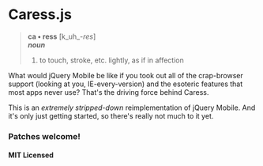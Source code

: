 # Caress.js

>**ca &bull; ress** \[k_uh_-*res*\]<br/>
>_**noun**_<br/>
>1. to touch, stroke, etc. lightly, as if in affection

What would jQuery Mobile be like if you took out all of the crap-browser support (looking at you, IE-every-version) and the esoteric features that most apps never use? That's the driving force behind Caress.

This is an _extremely stripped-down_ reimplementation of jQuery Mobile. And it's only just getting started, so there's really not much to it yet.

### Patches welcome!

#### MIT Licensed
